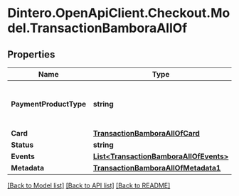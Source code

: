 # Dintero.OpenApiClient.Checkout.Model.TransactionBamboraAllOf

## Properties

Name | Type | Description | Notes
------------ | ------------- | ------------- | -------------
**PaymentProductType** | **string** | The payment product type corresponding to this transaction  | 
**Card** | [**TransactionBamboraAllOfCard**](TransactionBamboraAllOfCard.md) |  | [optional] 
**Status** | **string** |  | [optional] 
**Events** | [**List&lt;TransactionBamboraAllOfEvents&gt;**](TransactionBamboraAllOfEvents.md) |  | [optional] 
**Metadata** | [**TransactionBamboraAllOfMetadata1**](TransactionBamboraAllOfMetadata1.md) |  | [optional] 

[[Back to Model list]](../README.md#documentation-for-models) [[Back to API list]](../README.md#documentation-for-api-endpoints) [[Back to README]](../README.md)

